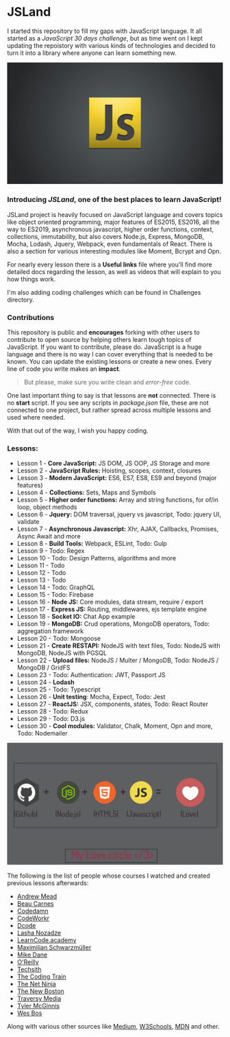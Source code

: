 # JSLand
I started this repository to fill my gaps with JavaScript language. It all started as a *JavaScript 30 days challenge*, but as time went on I kept updating the repoistory with various kinds of technologies and decided to turn it into a library where anyone can learn something new.  

![](readMe_img/js-logo.jpg)

### Introducing *JSLand*, one of the best places to learn JavaScript! 

JSLand project is heavily focused on JavaScript language and covers topics like object oriented programming, major features of ES2015, ES2016, all the way to ES2019, asynchronous javascript, higher order functions, context, collections, immutability, but also covers Node.js, Express, MongoDB, Mocha, Lodash, Jquery, Webpack, even fundamentals of React. 
There is also a section for various interesting modules like Moment, Bcrypt and Opn.

For nearly every lesson there is a __Useful links__ file where you'll find more detailed docs regarding the lesson,
as well as videos that will explain to you how things work. 

I'm also adding coding challenges which can be found in Challenges directory.

### Contributions

This repository is public and __encourages__ forking with other users to contribute to open source by helping others learn
tough topics of JavaScript.
If you want to contribute, please do. JavaScript is a huge language and there is no way I can cover everything that is needed to be known. You can update the existing lessons or create a new ones. Every line of code you write makes an __impact__.

> But please, make sure you write clean and *error-free* code.

One last important thing to say is that lessons are **not** connected. 
There is no **start** script. If you see any scripts in *package.json* file, these are not connected to one project, but rather spread across multiple lessons and used where needed.


With that out of the way, I wish you happy coding. 

### Lessons: 
* Lesson 1 - **Core JavaScript:** JS DOM, JS OOP, JS Storage and more
* Lesson 2 - **JavaScript Rules:** Hoisting, scopes, context, closures
* Lesson 3 - **Modern JavaScript:** ES6, ES7, ES8, ES9 and beyond (major features)
* Lesson 4 - **Collections:** Sets, Maps and Symbols
* Lesson 5 - **Higher order functions:** Array and string functions, for of/in loop, object methods
* Lesson 6 - **Jquery:** DOM traversal, jquery vs javascript, Todo: jquery UI, validate
* Lesson 7 - **Asynchronous Javascript:** Xhr, AJAX, Callbacks, Promises, Async Await and more
* Lesson 8 - **Build Tools:** Webpack, ESLint, Todo: Gulp
* Lesson 9 - Todo: Regex
* Lesson 10 - Todo: Design Patterns, algorithms and more
* Lesson 11 - Todo
* Lesson 12 - Todo
* Lesson 13 - Todo
* Lesson 14 - Todo: GraphQL
* Lesson 15 - Todo: Firebase
* Lesson 16 - **Node JS:** Core modules, data stream, require / export
* Lesson 17 - **Express JS:** Routing, middlewares, ejs template engine
* Lesson 18 - **Socket IO:** Chat App example 
* Lesson 19 - **MongoDB:** Crud operations, MongoDB operators, Todo: aggregation framework
* Lesson 20 - Todo: Mongoose
* Lesson 21 - **Create RESTAPI:** NodeJS with text files, Todo: NodeJS with MongoDB, NodeJS with PGSQL
* Lesson 22 - **Upload files:** NodeJS / Multer / MongoDB, Todo: NodeJS / MongoDB / GridFS
* Lesson 23 - Todo: Authentication: JWT, Passport JS
* Lesson 24 - **Lodash**
* Lesson 25 - Todo: Typescript 
* Lesson 26 - **Unit testing**: Mocha, Expect, Todo: Jest
* Lesson 27 - **ReactJS:** JSX, components, states, Todo: React Router
* Lesson 28 - Todo: Redux
* Lesson 29 - Todo: D3.js
* Lesson 30 - **Cool modules:** Validator, Chalk, Moment, Opn and more, Todo: Nodemailer

![](readMe_img/js-git-node.jpg)

The following is the list of people whose courses I watched and created previous lessons afterwards:
* [Andrew Mead](https://www.youtube.com/user/andrewjosephmead1/feed?disable_polymer=1)
* [Beau Carnes](https://www.youtube.com/channel/UC8butISFwT-Wl7EV0hUK0BQ)
* [Codedamn](https://www.youtube.com/channel/UCJUmE61LxhbhudzUugHL2wQ)
* [CodeWorkr](https://www.youtube.com/channel/UCfYTu_qAO5T7a-8rC_74Ypw)
* [Dcode](https://www.youtube.com/channel/UCjX0FtIZBBVD3YoCcxnDC4g)
* [Lasha Nozadze](https://www.udemy.com/the-ultimate-javascript-course-build-real-world-apps2018/)
* [LearnCode.academy](https://www.youtube.com/channel/UCVTlvUkGslCV_h-nSAId8Sw)
* [Maximilian Schwarzmüller](https://www.youtube.com/channel/UCSJbGtTlrDami-tDGPUV9-w)
* [Mike Dane](https://www.youtube.com/channel/UCvmINlrza7JHB1zkIOuXEbw)
* [O'Reilly](https://www.youtube.com/channel/UC3BGlwmI-Vk6PWyMt15dKGw)
* [Techsith](https://www.youtube.com/channel/UCbGZKLIHpox2l0whz6_RYyg)
* [The Coding Train](https://www.youtube.com/channel/UCvjgXvBlbQiydffZU7m1_aw)
* [The Net Ninja](https://www.youtube.com/channel/UCW5YeuERMmlnqo4oq8vwUpg)
* [The New Boston](https://www.youtube.com/channel/UCJbPGzawDH1njbqV-D5HqKw)
* [Traversy Media](https://www.youtube.com/user/TechGuyWeb)
* [Tyler McGinnis](https://www.youtube.com/channel/UCbAn7pVK2VIyo-UysfWGdZQ)
* [Wes Bos](https://www.youtube.com/channel/UCoebwHSTvwalADTJhps0emA)

Along with various other sources like [Medium](https://medium.com), [W3Schools](https://www.w3schools.com), [MDN](https://developer.mozilla.org) and other.
